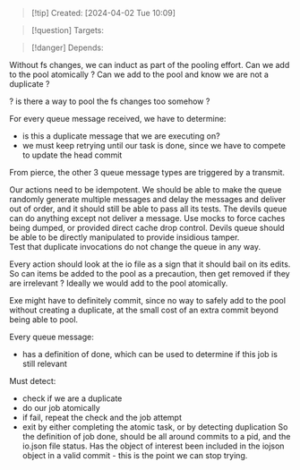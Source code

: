 
>[!tip] Created: [2024-04-02 Tue 10:09]

>[!question] Targets: 

>[!danger] Depends: 

Without fs changes, we can induct as part of the pooling effort.
Can we add to the pool atomically ?  Can we add to the pool and know we are not a duplicate ?

? is there a way to pool the fs changes too somehow ?

For every queue message received, we have to determine:
- is this a duplicate message that we are executing on?
- we must keep retrying until our task is done, since we have to compete to update the head commit

From pierce, the other 3 queue message types are triggered by a transmit.

Our actions need to be idempotent.
We should be able to make the queue randomly generate multiple messages and delay the messages and deliver out of order, and it should still be able to pass all its tests.
The devils queue can do anything except not deliver a message.  Use mocks to force caches being dumped, or provided direct cache drop control.
Devils queue should be able to be directly manipulated to provide insidious tamper.  
Test that duplicate invocations do not change the queue in any way.

Every action should look at the io file as a sign that it should bail on its edits.
So can items be added to the pool as a precaution, then get removed if they are irrelevant ?
Ideally we would add to the pool atomically.

Exe might have to definitely commit, since no way to safely add to the pool without creating a duplicate, at the small cost of an extra commit beyond being able to pool.

Every queue message:
- has a definition of done, which can be used to determine if this job is still relevant

Must detect:
- check if we are a duplicate
- do our job atomically
- if fail, repeat the check and the job attempt
- exit by either completing the atomic task, or by detecting duplication
So the definition of job done, should be all around commits to a pid, and the io.json file status.
Has the object of interest been included in the iojson object in a valid commit - this is the point we can stop trying.